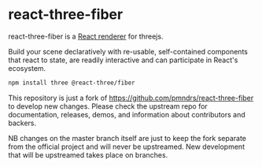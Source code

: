 <h1>react-three-fiber</h1>

react-three-fiber is a <a href="https://reactjs.org/docs/codebase-overview.html#renderers">React renderer</a> for threejs.

Build your scene declaratively with re-usable, self-contained components that react to state, are readily interactive and can participate in React's ecosystem.

```bash
npm install three @react-three/fiber
```

This repository is just a fork of https://github.com/pmndrs/react-three-fiber to develop new changes. Please check the upstream repo for documentation, releases, demos, and information about contributors and backers.

NB changes on the master branch itself are just to keep the fork separate from the official project and will never be upstreamed. New development that will be upstreamed takes place on branches.

